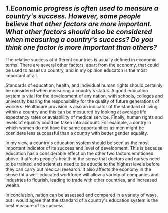 ## _1.Economic progress is often used to measure a country's success. However, some people believe that other factors are more important. What other factors should also be considered when measuring a country's success? Do you think one factor is more important than others?_

  The relative success of different countries is usually defined in economic terms. There are several other factors, apart from the economy, that could be used to assess a country, and in my opinion educaton is the most important of all.

  Standards of education, health, and individual human rights should certainly be considered when measuring a country's status. A good education system is vital for the development of any nation, with schools, colleges and university bearing the responsibility for the quality of future generations of workers. Healthcare provision is also an indicator of the standard of living within a country and this can be mesuured by looking at average life expectancy rates or avaiablility of medical service. Finally, human rights and levels of equality could be taken into account. For example, a contry in which women do not have the same opportunities as men might be cosnidere less successful than a country with better gender equality.

  In my view, a country's education system should be seen as the most important indicator of its success and level of development. This is because education has a considerable effect on the other two factors emntioned above. It affects people's health in the sense that doctors and nurses need to be trained, and scientists need to be eductie to the highest levels before they can carry out medical research. It also affects the economy in the sense tht a well-educated workforce will allow a variety of companies and industries to flourish, leading to trade with other countries, and increased wealth.

  In conclusion, nation can be assessed and compared in a variety of ways, but I would agree that the standard of a country's education system is the best measure of its success.


